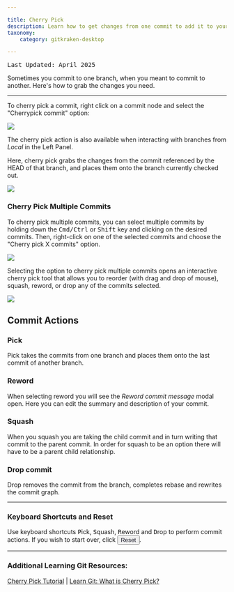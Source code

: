 ```yaml
---

title: Cherry Pick
description: Learn how to get changes from one commit to add it to your current branch.
taxonomy:
    category: gitkraken-desktop

---
```


<kbd>Last Updated: April 2025</kbd>

Sometimes you commit to one branch, when you meant to commit to another. Here's how to grab the changes you need.

***
To cherry pick a commit, right click on a commit node and select the "Cherrypick commit" option:

<img src='/wp-content/uploads/cherrypick.png' srcset='/wp-content/uploads/cherrypick@2x.png 2x' class="help-center-img img-bordered">

The cherry pick action is also available when interacting with branches from _Local_ in the Left Panel.

Here, cherry pick grabs the changes from the commit referenced by the HEAD of that branch, and places them onto the branch currently checked out.

<img src='/wp-content/uploads/cherrypick-left-panel.png' srcset='/wp-content/uploads/cherrypick-left-panel@2x.png 2x' class="help-center-img img-bordered">

### Cherry Pick Multiple Commits

To cherry pick multiple commits, you can select multiple commits by holding down the <kbd>Cmd/Ctrl</kbd> or <kbd>Shift</kbd> key and clicking on the desired commits. Then, right-click on one of the selected commits and choose the "Cherry pick X commits" option.

<img src='/wp-content/uploads/multi-cherry-pick-menu.png' class="help-center-img img-bordered">

Selecting the option to cherry pick multiple commits opens an interactive cherry pick tool that allows you to reorder (with drag and drop of mouse), squash, reword, or drop any of the commits selected.

<img src='/wp-content/uploads/interactive-cherry-pick.png' class="help-center-img img-bordered">

## Commit Actions

### Pick
Pick takes the commits from one branch and places them onto the last commit of another branch.


### Reword
When selecting reword you will see the <em class='context-menu'>Reword commit message</em> modal open. Here you can edit the summary and description of your commit.

### Squash
When you squash you are taking the child commit and in turn writing that commit to the parent commit. In order for squash to be an option there will have to be a parent child relationship.

### Drop commit
Drop removes the commit from the branch, completes rebase and rewrites the commit graph.


---

### Keyboard Shortcuts and Reset
Use keyboard shortcuts <kbd>P</kbd>ick, <kbd>S</kbd>quash, <kbd>R</kbd>eword and <kbd>D</kbd>rop to perform commit actions. If you wish to start over, click <button class='button button--primary button--ui button--nolink'><span style='color:#141422;'>Reset</span></button>.

***
### Additional Learning Git Resources:

<p class="small">
	<a href="https://gitkraken.com/learn/git/tutorials/cherry-pick" target="_blank">Cherry Pick Tutorial</a> | <a href="https://gitkraken.com/learn/git/cherry-pick" target="_blank">Learn Git: What is Cherry Pick?</a></a>
</p>